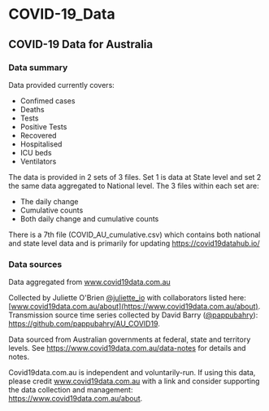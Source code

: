 # COVID-19_Data
## COVID-19 Data for Australia

### Data summary
Data provided currently covers:
* Confimed cases
* Deaths
* Tests
* Positive Tests
* Recovered
* Hospitalised
* ICU beds
* Ventilators

The data is provided in 2 sets of 3 files. 
Set 1 is data at State level and set 2 the same data aggregated to National level.
The 3 files within each set are:
* The daily change
* Cumulative counts
* Both daily change and cumulative counts

There is a 7th file (COVID_AU_cumulative.csv) which contains both national and state level data and is primarily for updating https://covid19datahub.io/

### Data sources

Data aggregated from www.covid19data.com.au

Collected by Juliette O'Brien [@juliette_io](https://twitter.com/juliette_io "Juliet's Twitter") with collaborators listed here: [www.covid19data.com.au/about](https://www.covid19data.com.au/about). Transmission source time series collected by David Barry ([@pappubahry](https://twitter.com/pappubahry "David's Twitter")): https://github.com/pappubahry/AU_COVID19. 

Data sourced from Australian governments at federal, state and territory levels. See https://www.covid19data.com.au/data-notes for details and notes.

Covid19data.com.au is independent and voluntarily-run. If using this data, please credit www.covid19data.com.au with a link and consider supporting the data collection and management: https://www.covid19data.com.au/about.

